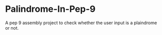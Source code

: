 # Palindrome-In-Pep-9
A pep 9 assembly project to check whether the user input is a plaindrome or not.
